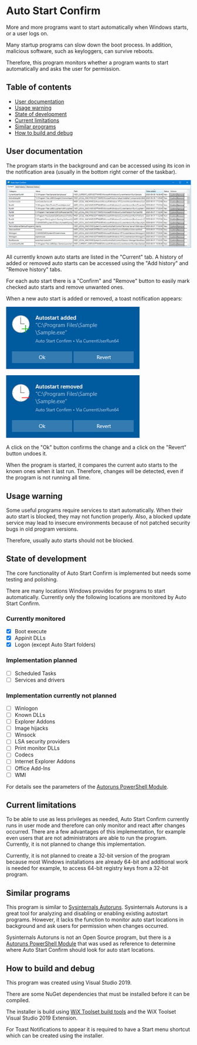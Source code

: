 # Auto Start Confirm

More and more programs want to start automatically when Windows starts, or a user logs on.

Many startup programs can slow down the boot process.
In addition, malicious software, such as keyloggers, can survive reboots.

Therefore, this program monitors whether a program wants to start automatically and asks the user for permission.

## Table of contents

* [User documentation](#user-documentation)
* [Usage warning](#usage-warning)
* [State of development](#state-of-development)
* [Current limitations](#current-limitations)
* [Similar programs](#similar-programs)
* [How to build and debug](#how-to-build-and-debug)

## User documentation

The program starts in the background and can be accessed using its icon in the notification area
(usually in the bottom right corner of the taskbar).

![Main Window](./Images/MainWindow.png "Main Window")

All currently known auto starts are listed in the "Current" tab.
A history of added or removed auto starts can be accessed using the "Add history" and "Remove history" tabs.

For each auto start there is a "Confirm" and "Remove" button to easily mark checked auto starts and remove unwanted ones.

When a new auto start is added or removed, a toast notification appears:

![Add Notification](./Images/AddNotification.png "Add Notification")

![Remove Notification](./Images/RemoveNotification.png "Remove Notification")

A click on the "Ok" button confirms the change and a click on the "Revert" button undoes it.

When the program is started, it compares the current auto starts to the known ones when it last run.
Therefore, changes will be detected, even if the program is not running all time.

## Usage warning

Some useful programs require services to start automatically.
When their auto start is blocked, they may not function properly.
Also, a blocked update service may lead to insecure environments because of not patched security bugs in old program versions.

Therefore, usually auto starts should not be blocked.

## State of development

The core functionality of Auto Start Confirm is implemented but needs some testing and polishing.

There are many locations Windows provides for programs to start automatically.
Currently only the following locations are monitored by Auto Start Confirm.

### Currently monitored

- [x] Boot execute
- [x] Appinit DLLs
- [x] Logon (except Auto Start folders)

### Implementation planned

- [ ] Scheduled Tasks
- [ ] Services and drivers

### Implementation currently not planned

- [ ] Winlogon
- [ ] Known DLLs
- [ ] Explorer Addons
- [ ] Image hijacks
- [ ] Winsock
- [ ] LSA security providers
- [ ] Print monitor DLLs
- [ ] Codecs
- [ ] Internet Explorer Addons
- [ ] Office Add-Ins
- [ ] WMI

For details see the parameters of the [Autoruns PowerShell Module](https://github.com/p0w3rsh3ll/AutoRuns).

## Current limitations

To be able to use as less privileges as needed, Auto Start Confirm currently runs in user mode and therefore can only monitor and react after changes occurred.
There are a few advantages of this implementation, for example even users that are not administrators are able to run the program.
Currently, it is not planned to change this implementation.

Currently, it is not planned to create a 32-bit version of the program because most Windows installations are already 64-bit and additional work is needed
for example, to access 64-bit registry keys from a 32-bit program.

## Similar programs

This program is similar to [Sysinternals Autoruns](https://docs.microsoft.com/en-us/sysinternals/downloads/autoruns).
Sysinternals Autoruns is a great tool for analyzing and disabling or enabling existing autostart programs.
However, it lacks the function to monitor auto start locations in background and ask users for permission when changes occurred.

Sysinternals Autoruns is not an Open Source program, but there is a [Autoruns PowerShell Module](https://github.com/p0w3rsh3ll/AutoRuns)
that was used as reference to determine where Auto Start Confirm should look for auto start locations.

## How to build and debug

This program was created using Visual Studio 2019.

There are some NuGet dependencies that must be installed before it can be compiled.

The installer is build using [WiX Toolset build tools](https://wixtoolset.org/releases/) and the WiX Toolset Visual Studio 2019 Extension.

For Toast Notifications to appear it is required to have a Start menu shortcut which can be created using the installer.
